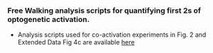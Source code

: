 ### Free Walking analysis scripts for quantifying first 2s of optogenetic activation.
-  Analysis scripts used for co-activation experiments in Fig. 2 and Extended Data Fig 4c are available [here](https://github.com/bidaye-lab/Sapkal_et_al_2024/blob/main/Figure2/scripts/freeWalkingAnalysis_fig2_paper.m)
